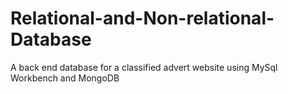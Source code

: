 # Relational-and-Non-relational-Database
A back end database for a classified advert website using MySql Workbench and MongoDB
